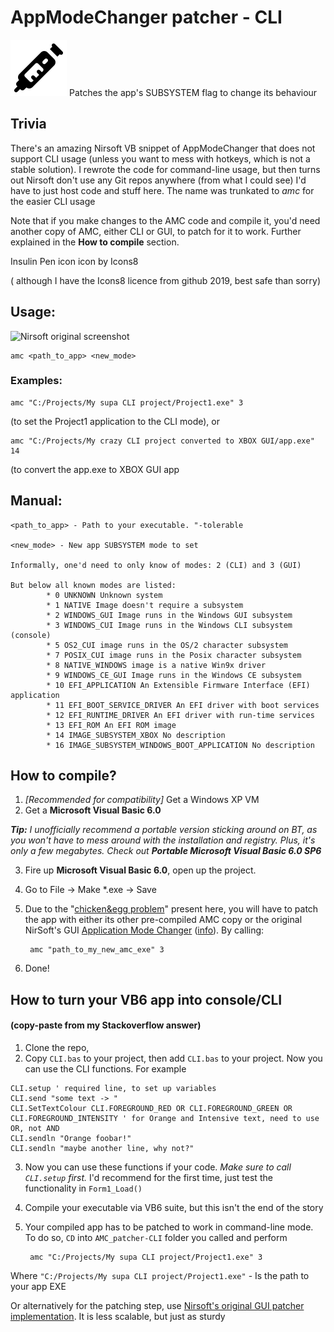 # AppModeChanger patcher - CLI

![HMM](icons8-insulin-pen-90.png)
Patches the app's SUBSYSTEM flag to change its behaviour

## Trivia

There's an amazing Nirsoft VB snippet of AppModeChanger that does not support CLI usage (unless you want to mess with hotkeys, which is not a stable solution). I rewrote the code for command-line usage, but then turns out Nirsoft don't use any Git repos anywhere (from what I could see) I'd have to just host code and stuff here. The name was trunkated to *amc* for the easier CLI usage

Note that if you make changes to the AMC code and compile it, you'd need another copy of AMC, either CLI or GUI, to patch for it to work. Further explained in the **How to compile** section.

Insulin Pen icon icon by Icons8

( although I have the Icons8 licence from github 2019, best safe than sorry)

## Usage:
![Nirsoft original screenshot](https://www.nirsoft.net/vb/console1.gif)


	amc <path_to_app> <new_mode>

### Examples:

	amc "C:/Projects/My supa CLI project/Project1.exe" 3 
(to set the Project1 application to the CLI mode), or

	amc "C:/Projects/My crazy CLI project converted to XBOX GUI/app.exe" 14
(to convert the app.exe to XBOX GUI app

## Manual:
    <path_to_app> - Path to your executable. "-tolerable

    <new_mode> - New app SUBSYSTEM mode to set
    
    Informally, one'd need to only know of modes: 2 (CLI) and 3 (GUI)
    
    But below all known modes are listed:
            * 0 UNKNOWN Unknown system
            * 1 NATIVE Image doesn't require a subsystem
            * 2 WINDOWS_GUI Image runs in the Windows GUI subsystem
            * 3 WINDOWS_CUI Image runs in the Windows CLI subsystem (console)
            * 5 OS2_CUI image runs in the OS/2 character subsystem
            * 7 POSIX_CUI image runs in the Posix character subsystem
            * 8 NATIVE_WINDOWS image is a native Win9x driver
            * 9 WINDOWS_CE_GUI Image runs in the Windows CE subsystem
            * 10 EFI_APPLICATION An Extensible Firmware Interface (EFI) application
            * 11 EFI_BOOT_SERVICE_DRIVER An EFI driver with boot services
            * 12 EFI_RUNTIME_DRIVER An EFI driver with run-time services
            * 13 EFI_ROM An EFI ROM image
            * 14 IMAGE_SUBSYSTEM_XBOX No description
            * 16 IMAGE_SUBSYSTEM_WINDOWS_BOOT_APPLICATION No description


## How to compile?

1. *[Recommended for compatibility]* Get a Windows XP VM
2. Get a **Microsoft Visual Basic 6.0** 

***Tip:** I unofficially recommend a portable version sticking around on BT, as you won't have to mess around with the installation and registry. Plus, it's only a few megabytes. Check out **Portable Microsoft Visual Basic 6.0 SP6***

3. Fire up **Microsoft Visual Basic 6.0**, open up the project.
4. Go to File -> Make *.exe -> Save

5. Due to the "[chicken&egg problem](https://en.wikipedia.org/wiki/Bootstrapping_(compilers))" present here, you will have to patch the app with either its other pre-compiled AMC copy or the original NirSoft's GUI [Application Mode Changer](http://www.nirsoft.net/vb/console.zip) ([info](http://www.nirsoft.net/vb/console.html)). By calling:

		amc "path_to_my_new_amc_exe" 3
6. Done!

## How to turn your VB6 app into console/CLI
#### (copy-paste from my Stackoverflow answer)

1. Clone the repo,
2. Copy `CLI.bas` to your project, then add `CLI.bas` to your project. Now you can use the CLI functions. For example

```
CLI.setup ' required line, to set up variables
CLI.send "some text -> "
CLI.SetTextColour CLI.FOREGROUND_RED OR CLI.FOREGROUND_GREEN OR CLI.FOREGROUND_INTENSITY ' for Orange and Intensive text, need to use OR, not AND
CLI.sendln "Orange foobar!"
CLI.sendln "maybe another line, why not?"
```

3. Now you can use these functions if your code. *Make sure to call `CLI.setup` first.* I'd recommend for the first time, just test the functionality in `Form1_Load()`
4. Compile your executable via VB6 suite, but this isn't the end of the story
5. Your compiled app has to be patched to work in command-line mode. To do so, `CD` into `AMC_patcher-CLI` folder you called and perform

        amc "C:/Projects/My supa CLI project/Project1.exe" 3

Where `"C:/Projects/My supa CLI project/Project1.exe"` - Is the path to your app EXE

Or alternatively for the patching step, use [Nirsoft's original GUI patcher implementation](http://www.nirsoft.net/vb/console.zip). It is less scalable, but just as sturdy

